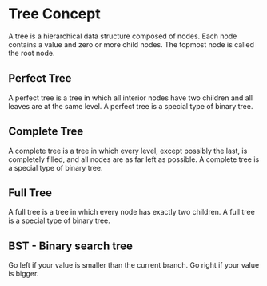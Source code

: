 # Tree Concept

A tree is a hierarchical data structure composed of nodes. Each node contains a value and zero or more child nodes. The topmost node is called the root node.

## Perfect Tree

A perfect tree is a tree in which all interior nodes have two children and all leaves are at the same level. A perfect tree is a special type of binary tree.

## Complete Tree

A complete tree is a tree in which every level, except possibly the last, is completely filled, and all nodes are as far left as possible. A complete tree is a special type of binary tree.

## Full Tree

A full tree is a tree in which every node has exactly two children. A full tree is a special type of binary tree.

## BST - Binary search tree

Go left if your value is smaller than the current branch.
Go right if your value is bigger.
